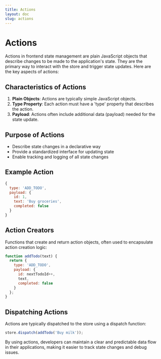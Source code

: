 ```yaml
---
title: Actions
layout: doc
slug: actions
---
```


# Actions

Actions in frontend state management are plain JavaScript objects that describe changes to be made to the application's state. They are the primary way to interact with the store and trigger state updates. Here are the key aspects of actions:

## Characteristics of Actions

1. **Plain Objects**: Actions are typically simple JavaScript objects.
2. **Type Property**: Each action must have a 'type' property that describes the action.
3. **Payload**: Actions often include additional data (payload) needed for the state update.

## Purpose of Actions

- Describe state changes in a declarative way
- Provide a standardized interface for updating state
- Enable tracking and logging of all state changes

## Example Action

```javascript
{
  type: 'ADD_TODO',
  payload: {
    id: 1,
    text: 'Buy groceries',
    completed: false
  }
}
```

## Action Creators

Functions that create and return action objects, often used to encapsulate action creation logic:

```javascript
function addTodo(text) {
  return {
    type: 'ADD_TODO',
    payload: {
      id: nextTodoId++,
      text,
      completed: false
    }
  };
}
```

## Dispatching Actions

Actions are typically dispatched to the store using a dispatch function:

```javascript
store.dispatch(addTodo('Buy milk'));
```

By using actions, developers can maintain a clear and predictable data flow in their applications, making it easier to track state changes and debug issues.